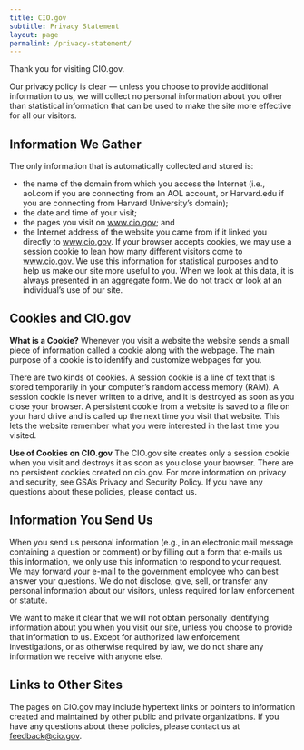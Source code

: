 ```yaml
---
title: CIO.gov
subtitle: Privacy Statement
layout: page
permalink: /privacy-statement/
---
```


Thank you for visiting CIO.gov.

Our privacy policy is clear — unless you choose to provide additional information to us, we will collect no personal information about you other than statistical information that can be used to make the site more effective for all our visitors.

## Information We Gather
The only information that is automatically collected and stored is:

* the name of the domain from which you access the Internet (i.e., aol.com if you are connecting from an AOL account, or Harvard.edu if you are connecting from Harvard University’s domain);
* the date and time of your visit;
* the pages you visit on www.cio.gov; and
* the Internet address of the website you came from if it linked you directly to www.cio.gov. If your browser accepts cookies, we may use a session cookie to lean how many different visitors come to www.cio.gov. We use this information for statistical purposes and to help us make our site more useful to you. When we look at this data, it is always presented in an aggregate form. We do not track or look at an individual’s use of our site.

## Cookies and CIO.gov
**What is a Cookie?**
Whenever you visit a website the website sends a small piece of information called a cookie along with the webpage. The main purpose of a cookie is to identify and customize webpages for you.

There are two kinds of cookies. A session cookie is a line of text that is stored temporarily in your computer’s random access memory (RAM). A session cookie is never written to a drive, and it is destroyed as soon as you close your browser. A persistent cookie from a website is saved to a file on your hard drive and is called up the next time you visit that website. This lets the website remember what you were interested in the last time you visited.

**Use of Cookies on CIO.gov**
The CIO.gov site creates only a session cookie when you visit and destroys it as soon as you close your browser. There are no persistent cookies created on cio.gov. For more information on privacy and security, see GSA’s Privacy and Security Policy. If you have any questions about these policies, please contact us.

## Information You Send Us
When you send us personal information (e.g., in an electronic mail message containing a question or comment) or by filling out a form that e-mails us this information, we only use this information to respond to your request. We may forward your e-mail to the government employee who can best answer your questions. We do not disclose, give, sell, or transfer any personal information about our visitors, unless required for law enforcement or statute.

We want to make it clear that we will not obtain personally identifying information about you when you visit our site, unless you choose to provide that information to us. Except for authorized law enforcement investigations, or as otherwise required by law, we do not share any information we receive with anyone else.

## Links to Other Sites
The pages on CIO.gov may include hypertext links or pointers to information created and maintained by other public and private organizations. If you have any questions about these policies, please contact us at [feedback@cio.gov](mailto:feedback@cio.gov).
